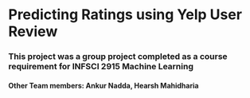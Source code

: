 # Predicting Ratings using Yelp User Review
### This project was a group project completed as a course requirement for INFSCI 2915 Machine Learning
#### Other Team members: Ankur Nadda, Hearsh Mahidharia
